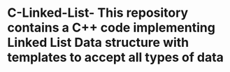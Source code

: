 # C-Linked-List- This repository contains a C++ code implementing Linked List Data structure with templates to accept all types of data
